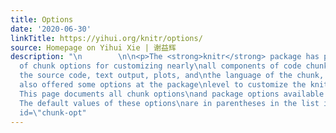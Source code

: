 ```yaml
---
title: Options
date: '2020-06-30'
linkTitle: https://yihui.org/knitr/options/
source: Homepage on Yihui Xie | 谢益辉
description: "\n        \n\n<p>The <strong>knitr</strong> package has provided a lot
  of chunk options for customizing nearly\nall components of code chunks, such as
  the source code, text output, plots, and\nthe language of the chunk, etc. It has
  also offered some options at the package\nlevel to customize the knitting process.
  This page documents all chunk options\nand package options available in <strong>knitr</strong>.
  The default values of these options\nare in parentheses in the list items.</p>\n\n<h2
  id=\"chunk-opt"
---
```

